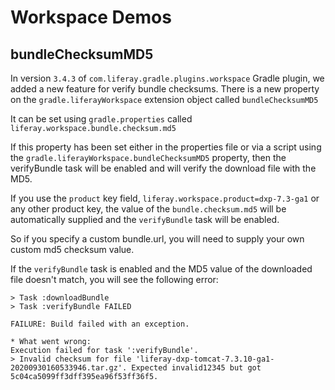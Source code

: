 # Workspace Demos

## bundleChecksumMD5

In version `3.4.3` of `com.liferay.gradle.plugins.workspace` Gradle plugin, we 
  added a new feature for verify bundle checksums.  There is a new property on the
  `gradle.liferayWorkspace` extension object called `bundleChecksumMD5`  

  It can be set using `gradle.properties` called `liferay.workspace.bundle.checksum.md5`
  
If this property has been set either in the properties file or via a script using
the `gradle.liferayWorkspace.bundleChecksumMD5` property, then the verifyBundle
task will be enabled and will verify the download file with the MD5.

If you use the `product` key field, `liferay.workspace.product=dxp-7.3-ga1` or
any other product key, the value of the `bundle.checksum.md5` will be automatically
supplied and the `verifyBundle` task will be enabled.

So if you specify a custom bundle.url, you will need to supply your own custom 
md5 checksum value.

If the `verifyBundle` task is enabled and the MD5 value of the downloaded file 
doesn't match, you will see the following error:

```
> Task :downloadBundle
> Task :verifyBundle FAILED

FAILURE: Build failed with an exception.

* What went wrong:
Execution failed for task ':verifyBundle'.
> Invalid checksum for file 'liferay-dxp-tomcat-7.3.10-ga1-20200930160533946.tar.gz'. Expected invalid12345 but got 5c04ca5099ff3dff395ea96f53ff36f5.
```
